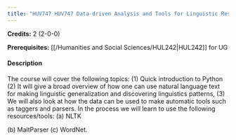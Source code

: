 ```yaml
---
title: "HUV747 HUV747 Data-driven Analysis and Tools for Linguistic Research"
---
```

**Credits:** 2 (2-0-0)

**Prerequisites:** [[/Humanities and Social Sciences/HUL242|HUL242]] for UG

#### Description
The course will cover the following topics: (1) Quick introduction to Python (2) It will give a broad overview of how one can use natural language text for making linguistic generalization and discovering linguistics patterns, (3) We will also look at how the data can be used to make automatic tools such as taggers and parsers. In the process we will learn to use the following resources/tools: (a) NLTK

(b) MaltParser (c) WordNet.